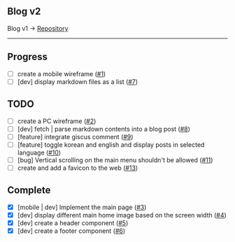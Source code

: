 ## Blog v2

Blog v1 → [Repository](https://github.com/rolemadelen/blog)

---

## Progress

- [ ] create a mobile wireframe ([#1][i1])
- [ ] [dev] display markdown files as a list ([#7][i7])

## TODO

- [ ] create a PC wireframe ([#2][i2])
- [ ] [dev] fetch | parse markdown contents into a blog post ([#8][i8])
- [ ] [feature] integrate giscus comment ([#9][i9])
- [ ] [feature] toggle korean and english and display posts in selected language ([#10][i10])
- [ ] [bug] Vertical scrolling on the main menu shouldn't be allowed ([#11][i11])
- [ ] create and add a favicon to the web ([#13][i13])

## Complete

- [x] [mobile | dev] Implement the main page ([#3][i3])
- [x] [dev] display different main home image based on the screen width ([#4][i4])
- [x] [dev] create a header component ([#5][i5])
- [x] [dev] create a footer component ([#6][i6])

[i1]: https://github.com/rolemadelen/blogv2/issues/1
[i2]: https://github.com/rolemadelen/blogv2/issues/2
[i3]: https://github.com/rolemadelen/blogv2/issues/3
[i4]: https://github.com/rolemadelen/blogv2/issues/4
[i5]: https://github.com/rolemadelen/blogv2/issues/5
[i6]: https://github.com/rolemadelen/blogv2/issues/6
[i7]: https://github.com/rolemadelen/blogv2/issues/7
[i8]: https://github.com/rolemadelen/blogv2/issues/8
[i9]: https://github.com/rolemadelen/blogv2/issues/9
[i10]: https://github.com/rolemadelen/blogv2/issues/10
[i11]: https://github.com/rolemadelen/blogv2/issues/11
[i13]: https://github.com/rolemadelen/blogv2/issues/13
